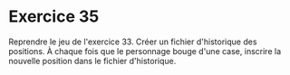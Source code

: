 # Exercice 35

Reprendre le jeu de l'exercice 33. Créer un fichier d'historique des positions. À chaque fois que le personnage bouge d'une case, inscrire la nouvelle position dans le fichier d'historique.
